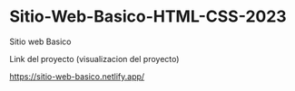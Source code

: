 # Sitio-Web-Basico-HTML-CSS-2023
Sitio web Basico

Link del proyecto (visualizacion del proyecto)

https://sitio-web-basico.netlify.app/
